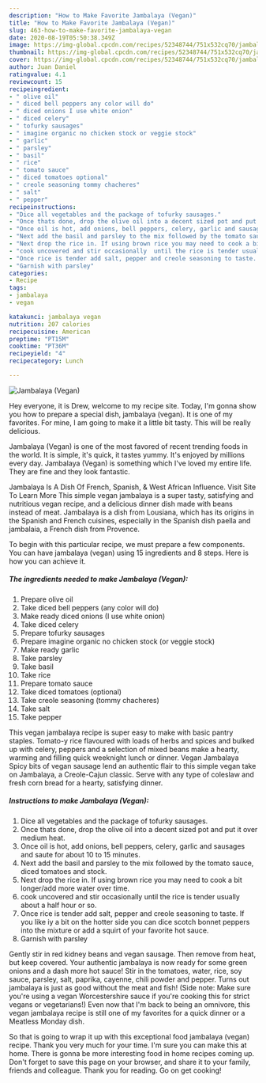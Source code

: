 ```yaml
---
description: "How to Make Favorite Jambalaya (Vegan)"
title: "How to Make Favorite Jambalaya (Vegan)"
slug: 463-how-to-make-favorite-jambalaya-vegan
date: 2020-08-19T05:50:38.349Z
image: https://img-global.cpcdn.com/recipes/52348744/751x532cq70/jambalaya-vegan-recipe-main-photo.jpg
thumbnail: https://img-global.cpcdn.com/recipes/52348744/751x532cq70/jambalaya-vegan-recipe-main-photo.jpg
cover: https://img-global.cpcdn.com/recipes/52348744/751x532cq70/jambalaya-vegan-recipe-main-photo.jpg
author: Juan Daniel
ratingvalue: 4.1
reviewcount: 15
recipeingredient:
- " olive oil"
- " diced bell peppers any color will do"
- " diced onions I use white onion"
- " diced celery"
- " tofurky sausages"
- " imagine organic no chicken stock or veggie stock"
- " garlic"
- " parsley"
- " basil"
- " rice"
- " tomato sauce"
- " diced tomatoes optional"
- " creole seasoning tommy chacheres"
- " salt"
- " pepper"
recipeinstructions:
- "Dice all vegetables and the package of tofurky sausages."
- "Once thats done, drop the olive oil into a decent sized pot and put it over medium heat."
- "Once oil is hot, add onions, bell peppers, celery, garlic and sausages and saute for about 10 to 15 minutes."
- "Next add the basil and parsley to the mix followed by the tomato sauce, diced tomatoes and stock."
- "Next drop the rice in. If using brown rice you may need to cook a bit longer/add more water over time."
- "cook uncovered and stir occasionally  until the rice is tender usually about a half hour or so."
- "Once rice is tender add salt, pepper and creole seasoning to taste. If you like iy a bit on the hotter side you can dice scotch bonnet peppers into the mixture or add a squirt of your favorite hot sauce."
- "Garnish with parsley"
categories:
- Recipe
tags:
- jambalaya
- vegan

katakunci: jambalaya vegan 
nutrition: 207 calories
recipecuisine: American
preptime: "PT15M"
cooktime: "PT36M"
recipeyield: "4"
recipecategory: Lunch

---
```



![Jambalaya (Vegan)](https://img-global.cpcdn.com/recipes/52348744/751x532cq70/jambalaya-vegan-recipe-main-photo.jpg)

Hey everyone, it is Drew, welcome to my recipe site. Today, I'm gonna show you how to prepare a special dish, jambalaya (vegan). It is one of my favorites. For mine, I am going to make it a little bit tasty. This will be really delicious.

Jambalaya (Vegan) is one of the most favored of recent trending foods in the world. It is simple, it's quick, it tastes yummy. It's enjoyed by millions every day. Jambalaya (Vegan) is something which I've loved my entire life. They are fine and they look fantastic.

Jambalaya Is A Dish Of French, Spanish, &amp; West African Influence. Visit Site To Learn More This simple vegan jambalaya is a super tasty, satisfying and nutritious vegan recipe, and a delicious dinner dish made with beans instead of meat. Jambalaya is a dish from Lousiana, which has its origins in the Spanish and French cuisines, especially in the Spanish dish paella and jambalaia, a French dish from Provence.


To begin with this particular recipe, we must prepare a few components. You can have jambalaya (vegan) using 15 ingredients and 8 steps. Here is how you can achieve it.

<!--inarticleads1-->

##### The ingredients needed to make Jambalaya (Vegan):

1. Prepare  olive oil
1. Take  diced bell peppers (any color will do)
1. Make ready  diced onions (I use white onion)
1. Take  diced celery
1. Prepare  tofurky sausages
1. Prepare  imagine organic no chicken stock (or veggie stock)
1. Make ready  garlic
1. Take  parsley
1. Take  basil
1. Take  rice
1. Prepare  tomato sauce
1. Take  diced tomatoes (optional)
1. Take  creole seasoning (tommy chacheres)
1. Take  salt
1. Take  pepper


This vegan jambalaya recipe is super easy to make with basic pantry staples. Tomato-y rice flavoured with loads of herbs and spices and bulked up with celery, peppers and a selection of mixed beans make a hearty, warming and filling quick weeknight lunch or dinner. Vegan Jambalaya Spicy bits of vegan sausage lend an authentic flair to this simple vegan take on Jambalaya, a Creole-Cajun classic. Serve with any type of coleslaw and fresh corn bread for a hearty, satisfying dinner. 

<!--inarticleads2-->

##### Instructions to make Jambalaya (Vegan):

1. Dice all vegetables and the package of tofurky sausages.
1. Once thats done, drop the olive oil into a decent sized pot and put it over medium heat.
1. Once oil is hot, add onions, bell peppers, celery, garlic and sausages and saute for about 10 to 15 minutes.
1. Next add the basil and parsley to the mix followed by the tomato sauce, diced tomatoes and stock.
1. Next drop the rice in. If using brown rice you may need to cook a bit longer/add more water over time.
1. cook uncovered and stir occasionally  until the rice is tender usually about a half hour or so.
1. Once rice is tender add salt, pepper and creole seasoning to taste. If you like iy a bit on the hotter side you can dice scotch bonnet peppers into the mixture or add a squirt of your favorite hot sauce.
1. Garnish with parsley


Gently stir in red kidney beans and vegan sausage. Then remove from heat, but keep covered. Your authentic jambalaya is now ready for some green onions and a dash more hot sauce! Stir in the tomatoes, water, rice, soy sauce, parsley, salt, paprika, cayenne, chili powder and pepper. Turns out jambalaya is just as good without the meat and fish! (Side note: Make sure you&#39;re using a vegan Worcestershire sauce if you&#39;re cooking this for strict vegans or vegetarians!) Even now that I&#39;m back to being an omnivore, this vegan jambalaya recipe is still one of my favorites for a quick dinner or a Meatless Monday dish. 

So that is going to wrap it up with this exceptional food jambalaya (vegan) recipe. Thank you very much for your time. I'm sure you can make this at home. There is gonna be more interesting food in home recipes coming up. Don't forget to save this page on your browser, and share it to your family, friends and colleague. Thank you for reading. Go on get cooking!
